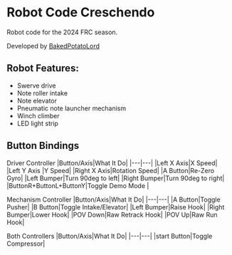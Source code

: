 # Robot Code Creschendo 

Robot code for the 2024 FRC season. 

Developed by [BakedPotatoLord](https://github.com/bakedpotatolord)

## Robot Features:
- Swerve drive
- Note roller intake
- Note elevator
- Pneumatic note launcher mechanism
- Winch climber
- LED light strip

## Button Bindings

Driver Controller
|Button/Axis|What It Do|
|---|---|
|Left X Axis|X Speed|
|Left Y Axis |Y Speed|
|Right X Axis|Rotation Speed|
|A Button|Re-Zero Gyro|
|Left Bumper|Turn 90deg to left|
|Right Bumper|Turn 90deg to right|
|ButtonR+ButtonL+ButtonY|Toggle Demo Mode |

Mechanism Controller
|Button/Axis|What It Do|
|---|---|
|A Button|Toggle Pusher|
|B Button|Toggle Intake/Elevator|
|Left Bumper|Raise Hook|
|Right Bumper|Lower Hook|
|POV Down|Raw Retrack Hook|
|POV Up|Raw Run Hook|

Both Controllers
|Button/Axis|What It Do|
|---|---|
|start Button|Toggle Compressor|

